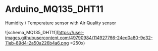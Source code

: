 # Arduino_MQ135_DHT11
Humidity / Temperature sensor with Air Quality sensor

![schema_MQ135_DHT11](https://user-images.githubusercontent.com/49790984/114927766-24ed0a80-9e32-11eb-89d4-2a50a226b4a6.png =250x)
